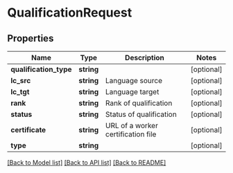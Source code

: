 # QualificationRequest

## Properties
Name | Type | Description | Notes
------------ | ------------- | ------------- | -------------
**qualification_type** | **string** |  | [optional] 
**lc_src** | **string** | Language source | [optional] 
**lc_tgt** | **string** | Language target | [optional] 
**rank** | **string** | Rank of qualification | [optional] 
**status** | **string** | Status of qualification | [optional] 
**certificate** | **string** | URL of a worker certification file | [optional] 
**type** | **string** |  | [optional] 

[[Back to Model list]](../README.md#documentation-for-models) [[Back to API list]](../README.md#documentation-for-api-endpoints) [[Back to README]](../README.md)


